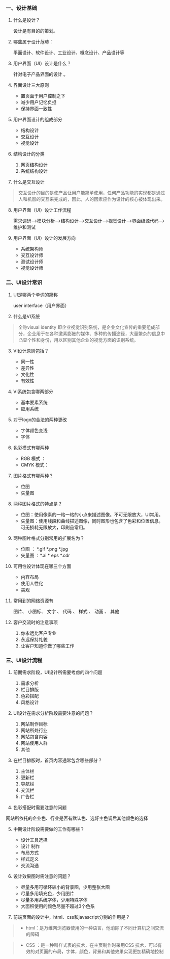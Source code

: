 ### 一、设计基础

1. 什么是设计？

    设计是有目的的策划。
2. 哪些属于设计范畴：

    平面设计、软件设计、工业设计、概念设计、产品设计等

3. 用户界面（UI）设计是什么？

     针对电子产品界面的设计 。
4. 界面设计三大原则  

    * 置页面于用户控制之下
    * 减少用户记忆负担 
    * 保持界面一致性   

5. 用户界面设计的组成部分

    *  结构设计 
    *  交互设计 
    *  视觉设计 
6. 结构设计的分类

    1. 网页结构设计
    2. 系统结构设计
7. 什么是交互设计

>    交互设计的目的是使产品让用户能简单使用，任何产品功能的实现都是通过人和机器的交互来完成的，因此，人的因素应作为设计的核心被体现出来。

8. 用户界面（UI）设计工作流程

    需求调研——>模块分析——>结构设计——>交互设计——>视觉设计——>界面级源代码——>维护和测试

9. 用户界面（UI）设计的发展方向

    * 系统架构师  
    * 交互设计师  
    * 测试设计师  
    * 视觉设计师
### 二、UI设计常识

1. UI是哪两个单词的简称

    user interface（用户界面）
2. 什么是VI系统

>   全称visual identity 即企业视觉识别系统，是企业文化宣传的重要组成部分，企业用于在各种激素膨胀的媒体、多种的传播途径，大量繁杂的信息中凸显个性和身份，用以区别其他企业的视觉方面的识别系统。

3. VI设计原则包括？

    * 同一性 
    * 差异性 
    * 文化性 
    * 有效性

4. VI系统包含哪两部分

    * 基本要素系统
    * 应用系统 
5. 对于logo的合法的两种更改

    *  字体颜色变浅
    *  字体 
6. 色彩模式有哪两种

    * RGB 模式 ：
    * CMYK 模式：
7. 图片格式有哪两种？

    *  位图
    *  矢量图 
8. 两种图片格式的特点是？

    *  位图：使用像素的一格一格的小点来描述图像。不可无限放大，UI常用。
    *  矢量图：使用线段和曲线描述图像，同时图形也包含了色彩和位置信息。可无损耗无限放大，印刷品常用。
    
9. 两种图片格式分别常用的扩展名为？

    *  位图 ： *.gif  *.png  *.jpg
    *  矢量图 ：*.ai * eps *.cdr 
    
10. 可用性设计体现在哪三个方面

    *  内容布局 
    *  使用人性化 
    *  美观 
11. 常用到的网络资源有

     图片、 小图标、  文字 、 代码 、 样式 、 动画 、 其他 
12. 客户交流时的注意事项

    1. 你永远比客户专业
    2. 永远保持礼貌 
    3. 让客户知道你做了哪些工作 

### 三、UI设计流程

1. 前期需求阶段，UI设计所需要考虑的四个问题

    1. 需求分析 
    2. 栏目排版 
    3. 色彩搭配 
    4. 风格设计

2. UI设计在需求分析阶段需要注意的问题？

    1.  网站制作目标 
    2.  网站所处行业  
    3.  网站包含内容 
    4.  网站使用人群  
    5.  其他 
3. 在栏目排版时，首页内容通常包含哪些部分？

    1. 主体栏 
    2. 更新栏 
    3. 导航栏 
    4. 交流栏
    5. 广告栏 
 
4. 色彩搭配时需要注意的问题

网站所依托的企业色、行业是否有默认色、选好主色调后其他颜色的选择
    
5. 中期设计阶段需要做的工作有哪些？

    * 设计工具选择 
    * 设计  制作 
    * 布局方式 
    * 样式定义 
    * 交流沟通 
6. 设计效果图时需注意的问题？

    * 尽量多用可循环较小的背景图，少用整张大图
    * 尽量多用填充色，少用图片
    * 尽量多用系统字体，少用特殊字体
    * 大面积使用的颜色尽量不超过3个色系

7. 前端页面的设计中，html、css和javascript分别的作用是？

>    * html：是万维网浏览器使用的一种语言，他消除了不同计算机之间交流的障碍

>    * CSS ：是一种叫样式表的技术，在主页制作时采用CSS 技术，可以有效的对页面的布局，字体，颜色，背景和其他效果实现更加精确地控制

